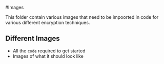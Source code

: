 #Images


This folder contain various images that need to be impoorted in code for various different encryption techniques.<br>
 
## Different Images

- All the `code` required to get started
- Images of what it should look like
